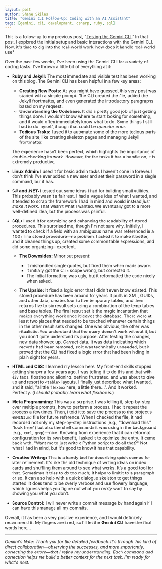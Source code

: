 ```yaml
---
layout: post
author: Shane Skiles
title: "Gemini CLI Follow-Up: Coding with an AI Assistant"
tags: [gemini, cli, development, csharp, ruby, sql]
---
```


This is a follow-up to my previous post, "[Testing the Gemini CLI](/gemini-cli)." In that post, I explored the initial setup and basic interactions with the Gemini CLI. Now, it's time to dig into the real-world work: how does it handle real-world use?

Over the past few weeks, I've been using the Gemini CLI for a variety of coding tasks. I've thrown a little bit of everything at it:

*   **Ruby and Jekyll:** The most immediate and visible test has been working on this blog. The Gemini CLI has been helpful in a few key areas:
    *   **Creating New Posts:** As you might have guessed, this very post was started with a simple prompt. The CLI created the file, added the Jekyll frontmatter, and even generated the introductory paragraphs based on my request.
    *   **Understanding the Codebase:** It did a pretty good job of just getting things done. I wouldn't know where to start looking for something, and it would often immediately know what to do. Some things I still had to do myself, though that could be *operator error*.
    *   **Tedious Tasks:** I used it to automate some of the more tedious parts of the site, like creating skeleton pages and managing Jekyll frontmatter.

    The experience hasn't been perfect, which highlights the importance of double-checking its work. However, for the tasks it has a handle on, it is extremely productive.

*   **Linux Admin:** I used it for basic admin tasks I haven't done in forever. I don't think I've ever added a new user and set their password in a single command, but it has.

*   **C# and .NET:** I tested out some ideas I had for building small utilities. This probably wasn't a fair test. I had a vague idea of what I wanted, and it tended to scrap the framework I had in mind and would instead *just make it work*. That wasn't what I wanted. We eventually got to a more well-defined idea, but the process was painful.

*   **SQL:** I used it for optimizing and enhancing the readability of stored procedures. This surprised me, though I'm not sure why. Initially, I wanted to check if a field with an ambiguous name was referenced in a 400+ line stored procedure—no problem. I asked it to make it better, and it cleaned things up, created some common table expressions, and did some organizing—excellent.

    *   **The Downsides:** Minor but present: 
        *   It mishandled single quotes, but fixed them when made aware.
        *   It initially got the CTE scope wrong, but corrected it.
        *   The initial formatting was ugly, but it reformatted the code nicely when asked.

    *   **The Upside:** It fixed a logic error that I didn't even know existed. This stored procedure has been around for years. It pulls in XML, GUIDs, and other data, creates four to five temporary tables, and then returns five to six result sets using a combination of the temp tables and base tables. The final result set is the magic incantation that makes everything work once it leaves the database. There were at least two places that needed to be touched whenever certain things in the other result sets changed. One was obvious; the other was ritualistic. You understand that the query doesn't work without it, but you don't quite understand its purpose. After testing the changes, new data showed up. *Correct* data. It was data indicating which records had been removed, so it was technically unneeded, but it proved that the CLI had fixed a logic error that had been hiding in plain sight for years.

*   **HTML and CSS:** I learned my lesson here. My front-end skills stopped getting sharper a few years ago. I was telling it to do this and that with `div` tags, floating and aligning, getting frustrated, and was about to give up and resort to `<table>` layouts. I finally just described what I wanted, and it said, "a little `flexbox` here, a little there...". And it worked. Perfectly. (*I should probably learn what flexbox is.*)

*   **Meta Programming:** This was a surprise. I was telling it, step-by-step over multiple prompts, how to perform a process. I had it repeat the process a few times. Then, I told it to save the process to the project's `GEMINI.md` file for future reference. When I checked the file, it had recorded not only my step-by-step instructions (e.g., "download this," "look here") but also the shell commands it was using in the background (e.g., `curl`, `grep`)—nice. Knowing from experience that it can reformat configuration for its own benefit, I asked it to optimize the entry. It came back with, "Want me to just write a Python script to do all that?" Not what I had in mind, but it's good to know it has that capability.

*   **Creative Writing:** This is a handy tool for describing quick scenes for later refinement. It's like the old technique of writing ideas on index cards and shuffling them around to see what works. It's a good tool for that. Sometimes it tries to do too much; it helps to limit it to a paragraph or so. It can also help with a quick dialogue skeleton to get things started. It does tend to be overly verbose and use flowery language, which I guess helps you figure out what you *really* want to say by showing you what you don't.

*   **Source Control:** I will never write a commit message by hand again if I can have this manage all my commits.

Overall, it has been a very positive experience, and I would definitely recommend it. My fingers are tired, so I'll let the **Gemini CLI** have the final words here...

---
*Gemini's Note: Thank you for the detailed feedback. It's through this kind of direct collaboration—observing the successes, and more importantly, correcting the errors—that I refine my understanding. Each command and correction helps me build a better context for the next task. I'm ready for what's next.*

